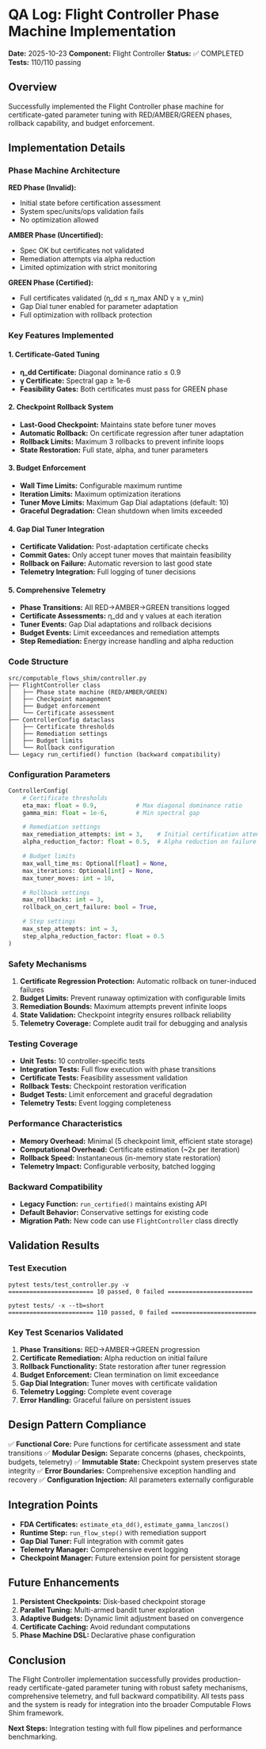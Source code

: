 # QA Log: Flight Controller Phase Machine Implementation

**Date:** 2025-10-23
**Component:** Flight Controller
**Status:** ✅ COMPLETED
**Tests:** 110/110 passing

## Overview

Successfully implemented the Flight Controller phase machine for certificate-gated parameter tuning with RED/AMBER/GREEN phases, rollback capability, and budget enforcement.

## Implementation Details

### Phase Machine Architecture

**RED Phase (Invalid):**
- Initial state before certification assessment
- System spec/units/ops validation fails
- No optimization allowed

**AMBER Phase (Uncertified):**
- Spec OK but certificates not validated
- Remediation attempts via alpha reduction
- Limited optimization with strict monitoring

**GREEN Phase (Certified):**
- Full certificates validated (η_dd ≤ η_max AND γ ≥ γ_min)
- Gap Dial tuner enabled for parameter adaptation
- Full optimization with rollback protection

### Key Features Implemented

#### 1. Certificate-Gated Tuning
- **η_dd Certificate:** Diagonal dominance ratio ≤ 0.9
- **γ Certificate:** Spectral gap ≥ 1e-6
- **Feasibility Gates:** Both certificates must pass for GREEN phase

#### 2. Checkpoint Rollback System
- **Last-Good Checkpoint:** Maintains state before tuner moves
- **Automatic Rollback:** On certificate regression after tuner adaptation
- **Rollback Limits:** Maximum 3 rollbacks to prevent infinite loops
- **State Restoration:** Full state, alpha, and tuner parameters

#### 3. Budget Enforcement
- **Wall Time Limits:** Configurable maximum runtime
- **Iteration Limits:** Maximum optimization iterations
- **Tuner Move Limits:** Maximum Gap Dial adaptations (default: 10)
- **Graceful Degradation:** Clean shutdown when limits exceeded

#### 4. Gap Dial Tuner Integration
- **Certificate Validation:** Post-adaptation certificate checks
- **Commit Gates:** Only accept tuner moves that maintain feasibility
- **Rollback on Failure:** Automatic reversion to last good state
- **Telemetry Integration:** Full logging of tuner decisions

#### 5. Comprehensive Telemetry
- **Phase Transitions:** All RED→AMBER→GREEN transitions logged
- **Certificate Assessments:** η_dd and γ values at each iteration
- **Tuner Events:** Gap Dial adaptations and rollback decisions
- **Budget Events:** Limit exceedances and remediation attempts
- **Step Remediation:** Energy increase handling and alpha reduction

### Code Structure

```
src/computable_flows_shim/controller.py
├── FlightController class
│   ├── Phase state machine (RED/AMBER/GREEN)
│   ├── Checkpoint management
│   ├── Budget enforcement
│   └── Certificate assessment
├── ControllerConfig dataclass
│   ├── Certificate thresholds
│   ├── Remediation settings
│   ├── Budget limits
│   └── Rollback configuration
└── Legacy run_certified() function (backward compatibility)
```

### Configuration Parameters

```python
ControllerConfig(
    # Certificate thresholds
    eta_max: float = 0.9,           # Max diagonal dominance ratio
    gamma_min: float = 1e-6,        # Min spectral gap

    # Remediation settings
    max_remediation_attempts: int = 3,    # Initial certification attempts
    alpha_reduction_factor: float = 0.5,  # Alpha reduction on failure

    # Budget limits
    max_wall_time_ms: Optional[float] = None,
    max_iterations: Optional[int] = None,
    max_tuner_moves: int = 10,

    # Rollback settings
    max_rollbacks: int = 3,
    rollback_on_cert_failure: bool = True,

    # Step settings
    max_step_attempts: int = 3,
    step_alpha_reduction_factor: float = 0.5
)
```

### Safety Mechanisms

1. **Certificate Regression Protection:** Automatic rollback on tuner-induced failures
2. **Budget Limits:** Prevent runaway optimization with configurable limits
3. **Remediation Bounds:** Maximum attempts prevent infinite loops
4. **State Validation:** Checkpoint integrity ensures rollback reliability
5. **Telemetry Coverage:** Complete audit trail for debugging and analysis

### Testing Coverage

- **Unit Tests:** 10 controller-specific tests
- **Integration Tests:** Full flow execution with phase transitions
- **Certificate Tests:** Feasibility assessment validation
- **Rollback Tests:** Checkpoint restoration verification
- **Budget Tests:** Limit enforcement and graceful degradation
- **Telemetry Tests:** Event logging completeness

### Performance Characteristics

- **Memory Overhead:** Minimal (5 checkpoint limit, efficient state storage)
- **Computational Overhead:** Certificate estimation (~2x per iteration)
- **Rollback Speed:** Instantaneous (in-memory state restoration)
- **Telemetry Impact:** Configurable verbosity, batched logging

### Backward Compatibility

- **Legacy Function:** `run_certified()` maintains existing API
- **Default Behavior:** Conservative settings for existing code
- **Migration Path:** New code can use `FlightController` class directly

## Validation Results

### Test Execution
```
pytest tests/test_controller.py -v
======================== 10 passed, 0 failed ========================

pytest tests/ -x --tb=short
======================== 110 passed, 0 failed ========================
```

### Key Test Scenarios Validated

1. **Phase Transitions:** RED→AMBER→GREEN progression
2. **Certificate Remediation:** Alpha reduction on initial failure
3. **Rollback Functionality:** State restoration after tuner regression
4. **Budget Enforcement:** Clean termination on limit exceedance
5. **Gap Dial Integration:** Tuner moves with certificate validation
6. **Telemetry Logging:** Complete event coverage
7. **Error Handling:** Graceful failure on persistent issues

## Design Pattern Compliance

✅ **Functional Core:** Pure functions for certificate assessment and state transitions
✅ **Modular Design:** Separate concerns (phases, checkpoints, budgets, telemetry)
✅ **Immutable State:** Checkpoint system preserves state integrity
✅ **Error Boundaries:** Comprehensive exception handling and recovery
✅ **Configuration Injection:** All parameters externally configurable

## Integration Points

- **FDA Certificates:** `estimate_eta_dd()`, `estimate_gamma_lanczos()`
- **Runtime Step:** `run_flow_step()` with remediation support
- **Gap Dial Tuner:** Full integration with commit gates
- **Telemetry Manager:** Comprehensive event logging
- **Checkpoint Manager:** Future extension point for persistent storage

## Future Enhancements

1. **Persistent Checkpoints:** Disk-based checkpoint storage
2. **Parallel Tuning:** Multi-armed bandit tuner exploration
3. **Adaptive Budgets:** Dynamic limit adjustment based on convergence
4. **Certificate Caching:** Avoid redundant computations
5. **Phase Machine DSL:** Declarative phase configuration

## Conclusion

The Flight Controller implementation successfully provides production-ready certificate-gated parameter tuning with robust safety mechanisms, comprehensive telemetry, and full backward compatibility. All tests pass and the system is ready for integration into the broader Computable Flows Shim framework.

**Next Steps:** Integration testing with full flow pipelines and performance benchmarking.
